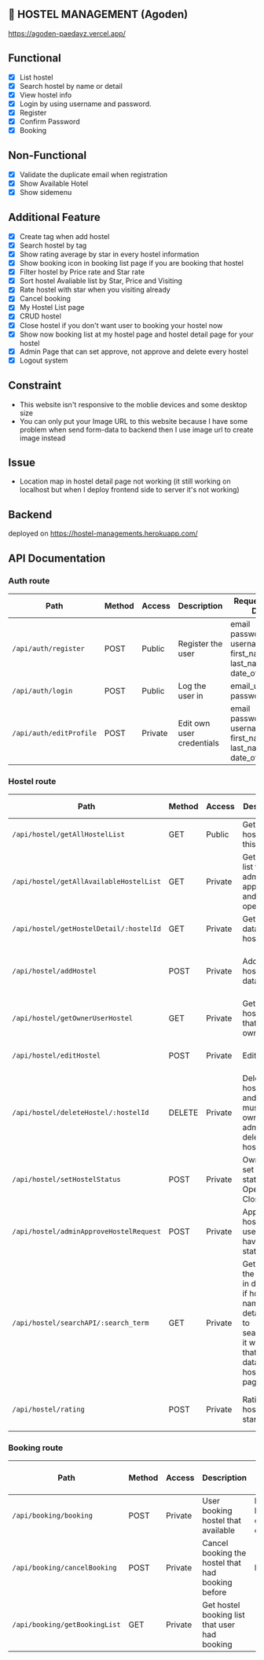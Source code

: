 ## 🏬 HOSTEL MANAGEMENT (Agoden)
https://agoden-paedayz.vercel.app/

## Functional
- [x] List hostel
- [x] Search hostel by name or detail
- [x] View hostel info
- [x] Login by using username and password.
- [x] Register
- [x] Confirm Password
- [x] Booking

## Non-Functional

- [x] Validate the duplicate email when registration
- [x] Show Available Hotel
- [x] Show sidemenu

## Additional Feature
- [x] Create tag when add hostel
- [x] Search hostel by tag
- [x] Show rating average by star in every hostel information
- [x] Show booking icon in booking list page if you are booking that hostel
- [x] Filter hostel by Price rate and Star rate
- [x] Sort hostel Avaliable list by Star, Price and Visiting
- [x] Rate hostel with star when you visiting already
- [x] Cancel booking
- [x] My Hostel List page
- [x] CRUD hostel
- [x] Close hostel if you don't want user to booking your hostel now
- [x] Show now booking list at my hostel page and hostel detail page for your hostel
- [x] Admin Page that can set approve, not approve and delete every hostel
- [x] Logout system

## Constraint
- This website isn't responsive to the moblie devices and some desktop size
- You can only put your Image URL to this website because I have some problem when send form-data to backend then I use image url to create image instead

## Issue
- Location map in hostel detail page not working (it still working on localhost but when I deploy frontend side to server it's not working)


## Backend
deployed on https://hostel-managements.herokuapp.com/

## API Documentation
### Auth route
| Path                               | Method   | Access       | Description                                               | Request Body Data |
| --------------------------------------- |----------|--------------|-----------------------------------------------------------|-------------------|
| `/api/auth/register`            | POST      |    Public     | Register the user | email<br/>password<br/>username<br/>first_name<br/>last_name<br/>date_of_birth|
| `/api/auth/login`            | POST      |    Public     | Log the user in | email_username<br/>password |
| `/api/auth/editProfile`            | POST      |    Private     | Edit own user credentials | email<br/>password<br/>username<br/>first_name<br/>last_name<br/>date_of_birth |

### Hostel route
| Path                               | Method   | Access       | Description                                               | Request Body Data |
| --------------------------------------- |----------|--------------|-----------------------------------------------------------|-------------------|
| `/api/hostel/getAllHostelList`            | GET      |    Public     | Get all hostel list in this website |  |
| `/api/hostel/getAllAvailableHostelList`            | GET      |    Private     | Get hostel list that admin approve and owner open |  |
| `/api/hostel/getHostelDetail/:hostelId`            | GET      |    Private     | Get hostel data by hostel id |  |
| `/api/hostel/addHostel`            | POST      |    Private     | Add new hostel with data | name<br/>price<br/>detail<br/>latitude<br/>longitude |
| `/api/hostel/getOwnerUserHostel`            | GET      |    Private     | Get all hostel data that you are owner |  |
| `/api/hostel/editHostel`            | POST      |    Private     | Edit hostel | <div>_id<div/><br/>detail |
| `/api/hostel/deleteHostel/:hostelId`            | DELETE      |    Private     | Delete hostel by id and you must be owner or admin to delete that hostel |  |
| `/api/hostel/setHostelStatus`            | POST      |    Private     | Owner can set hostel status to Open or Close | <div>_id<div/><br/>status |
| `/api/hostel/adminApproveHostelRequest`            | POST      |    Private     | Approve hostel by user that have admin status | <div>_id<div/><br/>admin_approve |
| `/api/hostel/searchAPI/:search_term`            | GET      |    Private     | Get all of the hostels in database, if hostel name and detail match to search_term it will return that hostel data to hostel list page |  |
| `/api/hostel/rating`            | POST      |    Private     | Rating hostel by star | rating<br/>hostel_id<br/>booking_id<br/>booker |

### Booking route
| Path                               | Method   | Access       | Description                                               | Request Body Data |
| --------------------------------------- |----------|--------------|-----------------------------------------------------------|-------------------|
| `/api/booking/booking`            | POST      |    Private     | User booking hostel that available | booker<br/>hostel_id<br/>check_in<br/>check_out |
| `/api/booking/cancelBooking`            | POST      |    Private     | Cancel booking the hostel that had booking before | bookingId |
| `/api/booking/getBookingList`            | GET      |    Private     | Get hostel booking list that user had booking |  |
